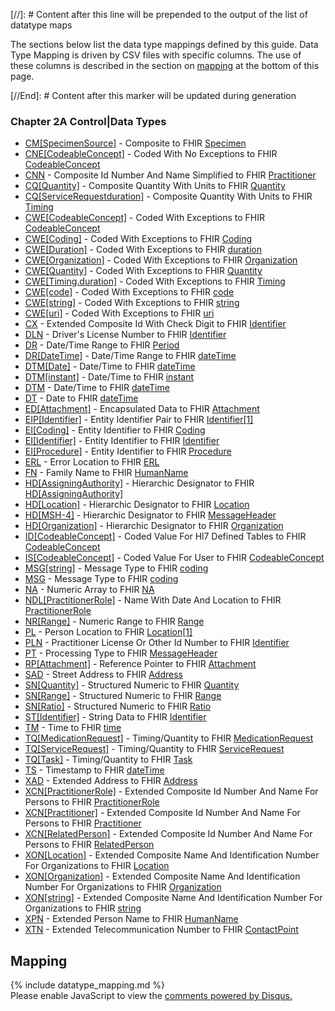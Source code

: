 <!-- datatype_maps.md {% comment %}
*****************************************************************************************
*                            WARNING: DO NOT EDIT THIS FILE                             *
*                                                                                       *
* This file is generated by SUSHI. Any edits you make to this file will be overwritten. *
*                                                                                       *
* To change the contents of this file, edit the original source file at:                *
* ig-data\input\pagecontent\9_datatype_maps.md                                          *
*****************************************************************************************
{% endcomment %} -->
[//]: # Content after this line will be prepended to the output of the list of datatype maps

The sections below list the data type mappings defined by this guide.
Data Type Mapping is driven by CSV files with specific columns. The use of these columns
is described in the section on [mapping](#mapping) at the bottom of this page.


[//End]: # Content after this marker will be updated during generation

### Chapter 2A  Control|Data Types

* [CM[SpecimenSource]](ConceptMap-datatype-cmspecimensource-to-specimen.html) - Composite to FHIR [Specimen](http://hl7.org/fhir/R4/Specimen.html)
* [CNE[CodeableConcept]](ConceptMap-datatype-cnecodeableconcept-to-codeableconcept.html) - Coded With No Exceptions to FHIR [CodeableConcept](http://hl7.org/fhir/R4/datatypes.html#CodeableConcept)
* [CNN](ConceptMap-datatype-cnn-to-practitioner.html) - Composite Id Number And Name Simplified to FHIR [Practitioner](http://hl7.org/fhir/R4/Practitioner.html)
* [CQ[Quantity]](ConceptMap-datatype-cqquantity-to-quantity.html) - Composite Quantity With Units to FHIR [Quantity](http://hl7.org/fhir/R4/datatypes.html#Quantity)
* [CQ[ServiceRequestduration]](ConceptMap-datatype-cqservicerequestduration-to-timing.html) - Composite Quantity With Units to FHIR [Timing](http://hl7.org/fhir/R4/datatypes.html#Timing)
* [CWE[CodeableConcept]](ConceptMap-datatype-cwecodeableconcept-to-codeableconcept.html) - Coded With Exceptions to FHIR [CodeableConcept](http://hl7.org/fhir/R4/datatypes.html#CodeableConcept)
* [CWE[Coding]](ConceptMap-datatype-cwecoding-to-coding.html) - Coded With Exceptions to FHIR [Coding](http://hl7.org/fhir/R4/datatypes.html#Coding)
* [CWE[Duration]](ConceptMap-datatype-cweduration-to-duration.html) - Coded With Exceptions to FHIR [duration](http://hl7.org/fhir/R4/codesystem-duration.html)
* [CWE[Organization]](ConceptMap-datatype-cweorganization-to-organization.html) - Coded With Exceptions to FHIR [Organization](http://hl7.org/fhir/R4/Organization.html)
* [CWE[Quantity]](ConceptMap-datatype-cwequantity-to-quantity.html) - Coded With Exceptions to FHIR [Quantity](http://hl7.org/fhir/R4/datatypes.html#Quantity)
* [CWE[Timing.duration]](ConceptMap-datatype-cwetiming.duration-to-timing.html) - Coded With Exceptions to FHIR [Timing](http://hl7.org/fhir/R4/datatypes.html#Timing)
* [CWE[code]](ConceptMap-datatype-cwecode-to-code.html) - Coded With Exceptions to FHIR [code](http://hl7.org/fhir/R4/datatypes.html#code)
* [CWE[string]](ConceptMap-datatype-cwestring-to-string.html) - Coded With Exceptions to FHIR [string](http://hl7.org/fhir/R4/datatypes.html#string)
* [CWE[uri]](ConceptMap-datatype-cweuri-to-uri.html) - Coded With Exceptions to FHIR [uri](http://hl7.org/fhir/R4/datatypes.html#uri)
* [CX](ConceptMap-datatype-cx-to-identifier.html) - Extended Composite Id With Check Digit to FHIR [Identifier](http://hl7.org/fhir/R4/datatypes.html#Identifier)
* [DLN](ConceptMap-datatype-dln-to-identifier.html) - Driver's License Number to FHIR [Identifier](http://hl7.org/fhir/R4/datatypes.html#Identifier)
* [DR](ConceptMap-datatype-dr-to-period.html) - Date/Time Range to FHIR [Period](http://hl7.org/fhir/R4/datatypes.html#Period)
* [DR[DateTime]](ConceptMap-datatype-drdatetime-to-datetime.html) - Date/Time Range to FHIR [dateTime](http://hl7.org/fhir/R4/datatypes.html#dateTime)
* [DTM[Date]](ConceptMap-datatype-dtmdate-to-datetime.html) - Date/Time to FHIR [dateTime](http://hl7.org/fhir/R4/datatypes.html#dateTime)
* [DTM[instant]](ConceptMap-datatype-dtminstant-to-instant.html) - Date/Time to FHIR [instant](http://hl7.org/fhir/R4/datatypes.html#instant)
* [DTM](ConceptMap-datatype-dtm-to-datetime.html) - Date/Time to FHIR [dateTime](http://hl7.org/fhir/R4/datatypes.html#dateTime)
* [DT](ConceptMap-datatype-dt-to-datetime.html) - Date to FHIR [dateTime](http://hl7.org/fhir/R4/datatypes.html#dateTime)
* [ED[Attachment]](ConceptMap-datatype-edattachment-to-attachment.html) - Encapsulated Data to FHIR [Attachment](http://hl7.org/fhir/R4/datatypes.html#Attachment)
* [EIP[Identifier]](ConceptMap-datatype-eipidentifier-to-identifier1.html) - Entity Identifier Pair to FHIR [Identifier[1]](http://hl7.org/fhir/R4/codesystem-identifier[1].html)
* [EI[Coding]](ConceptMap-datatype-eicoding-to-coding.html) - Entity Identifier to FHIR [Coding](http://hl7.org/fhir/R4/datatypes.html#Coding)
* [EI[Identifier]](ConceptMap-datatype-eiidentifier-to-identifier.html) - Entity Identifier to FHIR [Identifier](http://hl7.org/fhir/R4/datatypes.html#Identifier)
* [EI[Procedure]](ConceptMap-datatype-eiprocedure-to-procedure.html) - Entity Identifier to FHIR [Procedure](http://hl7.org/fhir/R4/Procedure.html)
* [ERL](ConceptMap-datatype-erl-to-erl.html) - Error Location to FHIR [ERL](http://hl7.org/fhir/R4/codesystem-erl.html)
* [FN](ConceptMap-datatype-fn-to-humanname.html) - Family Name to FHIR [HumanName](http://hl7.org/fhir/R4/datatypes.html#HumanName)
* [HD[AssigningAuthority]](ConceptMap-datatype-hdassigningauthority-to-hdassigningauthority.html) - Hierarchic Designator to FHIR [HD[AssigningAuthority]](http://hl7.org/fhir/R4/codesystem-hd[assigningauthority].html)
* [HD[Location]](ConceptMap-datatype-hdlocation-to-location.html) - Hierarchic Designator to FHIR [Location](http://hl7.org/fhir/R4/Location.html)
* [HD[MSH-4]](ConceptMap-datatype-hdmsh-4-to-messageheader.html) - Hierarchic Designator to FHIR [MessageHeader](http://hl7.org/fhir/R4/MessageHeader.html)
* [HD[Organization]](ConceptMap-datatype-hdorganization-to-organization.html) - Hierarchic Designator to FHIR [Organization](http://hl7.org/fhir/R4/Organization.html)
* [ID[CodeableConcept]](ConceptMap-datatype-idcodeableconcept-to-codeableconcept.html) - Coded Value For Hl7 Defined Tables to FHIR [CodeableConcept](http://hl7.org/fhir/R4/datatypes.html#CodeableConcept)
* [IS[CodeableConcept]](ConceptMap-datatype-iscodeableconcept-to-codeableconcept.html) - Coded Value For User to FHIR [CodeableConcept](http://hl7.org/fhir/R4/datatypes.html#CodeableConcept)
* [MSG[string]](ConceptMap-datatype-msgstring-to-coding.html) - Message Type to FHIR [coding](http://hl7.org/fhir/R4/codesystem-coding.html)
* [MSG](ConceptMap-datatype-msg-to-coding.html) - Message Type to FHIR [coding](http://hl7.org/fhir/R4/codesystem-coding.html)
* [NA](ConceptMap-datatype-na-to-na.html) - Numeric Array to FHIR [NA](http://hl7.org/fhir/R4/codesystem-na.html)
* [NDL[PractitionerRole]](ConceptMap-datatype-ndlpractitionerrole-to-practitionerrole.html) - Name With Date And Location to FHIR [PractitionerRole](http://hl7.org/fhir/R4/PractitionerRole.html)
* [NR[Range]](ConceptMap-datatype-nrrange-to-range.html) - Numeric Range to FHIR [Range](http://hl7.org/fhir/R4/datatypes.html#Range)
* [PL](ConceptMap-datatype-pl-to-location1.html) - Person Location to FHIR [Location[1]](http://hl7.org/fhir/R4/codesystem-location[1].html)
* [PLN](ConceptMap-datatype-pln-to-identifier.html) - Practitioner License Or Other Id Number to FHIR [Identifier](http://hl7.org/fhir/R4/datatypes.html#Identifier)
* [PT](ConceptMap-datatype-pt-to-messageheader.html) - Processing Type to FHIR [MessageHeader](http://hl7.org/fhir/R4/MessageHeader.html)
* [RP[Attachment]](ConceptMap-datatype-rpattachment-to-attachment.html) - Reference Pointer to FHIR [Attachment](http://hl7.org/fhir/R4/datatypes.html#Attachment)
* [SAD](ConceptMap-datatype-sad-to-address.html) - Street Address to FHIR [Address](http://hl7.org/fhir/R4/datatypes.html#Address)
* [SN[Quantity]](ConceptMap-datatype-snquantity-to-quantity.html) - Structured Numeric to FHIR [Quantity](http://hl7.org/fhir/R4/datatypes.html#Quantity)
* [SN[Range]](ConceptMap-datatype-snrange-to-range.html) - Structured Numeric to FHIR [Range](http://hl7.org/fhir/R4/datatypes.html#Range)
* [SN[Ratio]](ConceptMap-datatype-snratio-to-ratio.html) - Structured Numeric to FHIR [Ratio](http://hl7.org/fhir/R4/datatypes.html#Ratio)
* [ST[Identifier]](ConceptMap-datatype-stidentifier-to-identifier.html) - String Data to FHIR [Identifier](http://hl7.org/fhir/R4/datatypes.html#Identifier)
* [TM](ConceptMap-datatype-tm-to-time.html) - Time to FHIR [time](http://hl7.org/fhir/R4/datatypes.html#time)
* [TQ[MedicationRequest]](ConceptMap-datatype-tqmedicationrequest-to-medicationrequest.html) - Timing/Quantity to FHIR [MedicationRequest](http://hl7.org/fhir/R4/MedicationRequest.html)
* [TQ[ServiceRequest]](ConceptMap-datatype-tqservicerequest-to-servicerequest.html) - Timing/Quantity to FHIR [ServiceRequest](http://hl7.org/fhir/R4/ServiceRequest.html)
* [TQ[Task]](ConceptMap-datatype-tqtask-to-task.html) - Timing/Quantity to FHIR [Task](http://hl7.org/fhir/R4/Task.html)
* [TS](ConceptMap-datatype-ts-to-datetime.html) - Timestamp to FHIR [dateTime](http://hl7.org/fhir/R4/datatypes.html#dateTime)
* [XAD](ConceptMap-datatype-xad-to-address.html) - Extended Address to FHIR [Address](http://hl7.org/fhir/R4/datatypes.html#Address)
* [XCN[PractitionerRole]](ConceptMap-datatype-xcnpractitionerrole-to-practitionerrole.html) - Extended Composite Id Number And Name For Persons to FHIR [PractitionerRole](http://hl7.org/fhir/R4/PractitionerRole.html)
* [XCN[Practitioner]](ConceptMap-datatype-xcnpractitioner-to-practitioner.html) - Extended Composite Id Number And Name For Persons to FHIR [Practitioner](http://hl7.org/fhir/R4/Practitioner.html)
* [XCN[RelatedPerson]](ConceptMap-datatype-xcnrelatedperson-to-relatedperson.html) - Extended Composite Id Number And Name For Persons to FHIR [RelatedPerson](http://hl7.org/fhir/R4/RelatedPerson.html)
* [XON[Location]](ConceptMap-datatype-xonlocation-to-location.html) - Extended Composite Name And Identification Number For Organizations to FHIR [Location](http://hl7.org/fhir/R4/Location.html)
* [XON[Organization]](ConceptMap-datatype-xonorganization-to-organization.html) - Extended Composite Name And Identification Number For Organizations to FHIR [Organization](http://hl7.org/fhir/R4/Organization.html)
* [XON[string]](ConceptMap-datatype-xonstring-to-string.html) - Extended Composite Name And Identification Number For Organizations to FHIR [string](http://hl7.org/fhir/R4/datatypes.html#string)
* [XPN](ConceptMap-datatype-xpn-to-humanname.html) - Extended Person Name to FHIR [HumanName](http://hl7.org/fhir/R4/datatypes.html#HumanName)
* [XTN](ConceptMap-datatype-xtn-to-contactpoint.html) - Extended Telecommunication Number to FHIR [ContactPoint](http://hl7.org/fhir/R4/datatypes.html#ContactPoint)
<h2 style='--heading-prefix: ""' id='mapping'>Mapping</h2>
{% include datatype_mapping.md %}

<div id="disqus_thread"></div>
<script>
var disqus_config = function () {
this.page.url = "http://build.fhir.org/hl7/v2-to-fhir/branches/master/datatype_maps.html"; // Replace PAGE_URL with your page's canonical URL variable
this.page.identifier = this.page.url.substring(this.page.url.lastIndexOf("/")+1, this.page.url.lastIndexOf(".")); // Replace PAGE_IDENTIFIER with your page's unique identifier variable
};
(function() { // DON'T EDIT BELOW THIS LINE
var d = document, s = d.createElement('script');
s.src = 'https://v2-to-fhir.disqus.com/embed.js';
s.setAttribute('data-timestamp', +new Date());
(d.head || d.body).appendChild(s);
})();
</script>
<noscript>
    Please enable JavaScript to view the <a href="https://disqus.com/?ref_noscript">comments powered by Disqus.</a>
</noscript>

